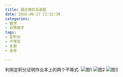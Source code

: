 ```yaml
---
title: 最近做的五道题
date: 2016-06-17 21:12:38
categories:
- 数学
- 初等数学
tags:
- 定积分
- 不等式
- 复数
- 高考

---
```

利用定积分证明作业本上的两个不等式:
![图1](/img/利用定积分证明作业本上的两个不等式.png)
![图2](/img/作业本上两道复数题.png)
![图3](/img/2015浙江理数解析几何题.png)